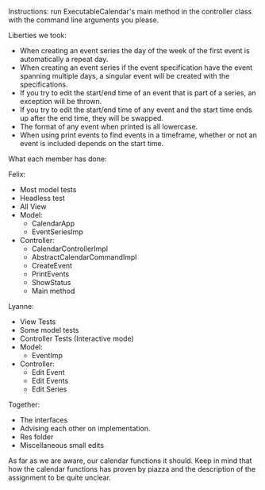 Instructions: run ExecutableCalendar's main method in the controller class with the command line
arguments you please.

Liberties we took:

- When creating an event series the day of the week of the first event is automatically a repeat
  day.
- When creating an event series if the event specification have the event spanning multiple days, a
  singular event will be created with the specifications.
- If you try to edit the start/end time of an event that is part of a series, an exception will
  be thrown.
- If you try to edit the start/end time of any event and the start time ends up after the end time,
  they will be swapped.
- The format of any event when printed is all lowercase.
- When using print events to find events in a timeframe, whether or not an event is included depends
  on the start time.

What each member has done:

Felix:

- Most model tests
- Headless test
- All View
- Model:
    - CalendarApp
    - EventSeriesImp
- Controller:
    - CalendarControllerImpl
    - AbstractCalendarCommandImpl
    - CreateEvent
    - PrintEvents
    - ShowStatus
    - Main method

Lyanne:

- View Tests
- Some model tests
- Controller Tests (Interactive mode)
- Model:
    - EventImp
- Controller:
    - Edit Event
    - Edit Events
    - Edit Series

Together:

- The interfaces
- Advising each other on implementation.
- Res folder
- Miscellaneous small edits

As far as we are aware, our calendar functions it should. Keep in mind that how the calendar
functions has proven by piazza and the description of the assignment to be quite unclear.